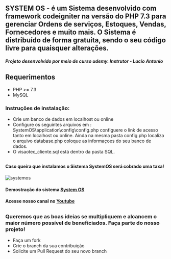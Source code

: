 ## SYSTEM OS - é um  Sistema desenvolvido com framework codeigniter na versão do PHP 7.3 para gerenciar  Ordens de serviços, Estoques, Vendas, Fornecedores e muito mais. O Sistema é distribuído de forma gratuita, sendo o seu código livre para quaisquer alterações.
##### Projeto desenvolvido por meio de curso udemy. Instrutor -  Lucio Antonio 
## Requerimentos
* PHP >= 7.3
* MySQL

### Instruções de instalação:
* Crie um banco de dados em localhost ou online
* Configure os seguintes arquivos em : SystemOS\application\config\config.php
 configuere o  link de acesso tanto em localhost ou online.
 Ainda na mesma pasta config.php localiza o arquivo database.php coloque as informaçoes do seu banco de dados.
* O visaotec_cliente.sql  está dentro da pasta SQL.
  ##
#### Caso queira que instalamos o Sistema SystemOS será cobrado uma taxa!

![systemos](https://github.com/visaotec/SystemOS/blob/main/systemos.PNG)

#### Demostração do sistema [System OS](https://youtu.be/oIEcnryowpA)
#### Acesse nosso canal no [Youtube](https://www.youtube.com/channel/UCrQgt3TC4XIX9jxLkiENBRA)
##
### Queremos que as boas ideias se multipliquem e alcancem o maior número possível de beneficiados. Faça parte do nosso projeto!  
* Faça um fork
* Crie o branch da sua contribuição
* Solicite um Pull Request do seu novo branch

